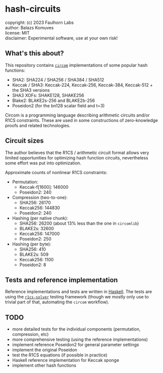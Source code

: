 
hash-circuits
=============

copyright: (c) 2023 Faulhorn Labs  
author: Balazs Komuves  
license: MIT  
disclaimer: Experimental software, use at your own risk!  

What's this about?
------------------

This repository contains [`circom`](https://docs.circom.io/) implementations 
of some popular hash functions:

- SHA2: SHA224 / SHA256 / SHA384 / SHA512
- Keccak / SHA3: Keccak-224, Keccak-256, Keccak-384, Keccak-512 + the SHA3 versions
- SHA3 XOFs: SHAKE128, SHAKE256
- Blake2: BLAKE2s-256 and BLAKE2b-256
- Poseidon2 (for the bn128 scalar field and t=3)

Circom is a programming language describing arithmetic circuits and/or R1CS 
constraints. These are used in some constructions of zero-knowledge proofs
and related technologies.

Circuit sizes
-------------

The author believes that the R1CS / arithmetic circuit format allows very limited
opportunities for optimizing hash function circuits, nevertheless some effort 
was put into optimization.

Approximate counts of nonlinear R1CS constraints:

- Permutation:
    - Keccak-f[1600]: 146000
    - Poseidon2:      240
- Compression (two-to-one):
    - SHA256:         26170
    - Keccak256:      144830
    - Poseidon2:      240
- Hashing (per native chunk):
    - SHA256:         26200 (about 13% less than the one in `circomlib`)
    - BLAKE2s:        32600
    - Keccak256:      147000
    - Poseidon2:      250
- Hashing (per byte):
    - SHA256:         410
    - BLAKE2s:        509
    - Keccak256:      1100
    - Poseidon2:      8

Tests and reference implementation
----------------------------------

Reference implementations and tests are written in [Haskell](https://www.haskell.org/). 
The tests are using the [`r1cs-solver`](https://bitbucket.org/faulhorn/r1cs-solver) 
testing framework (though we mostly only use to trivial part of that, automating the 
`circom` workflow).

TODO
----

- more detailed tests for the individual components (permutation, compression, etc)
- more comprehensive testing (using the reference implementations)
- implement reference Poseidon2 for general parameter settings 
- implement the original Poseidon
- test the R1CS equations (if possible in practice)
- Haskell reference implementation for Keccak sponge
- implement other hash functions
